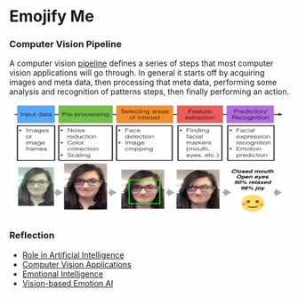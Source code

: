 # Emojify Me

### Computer Vision Pipeline

A computer vision [pipeline](https://www.youtube.com/watch?v=64hFcqhnNow&feature=emb_logo)
defines a series of steps that most computer vision applications will go
through. In general it starts off by acquiring images and meta data,
then processing that meta data, performing some analysis and recognition
of patterns steps, then finally performing an action.

<p align="center">
    <img src="/resources/pipeline.png" data-canonical-src="/images/pipeline.png" width="533" height="200" />
</p>

### Reflection

* [Role in Artificial Intelligence](https://www.youtube.com/watch?time_continue=5&v=xm1TXnNe5Pw&feature=emb_logo)
* [Computer Vision Applications](https://www.youtube.com/watch?v=aFJKp2NltCY&feature=emb_logo)
* [Emotional Intelligence](https://www.youtube.com/watch?v=D_LzJsJH5qk&feature=emb_logo)
* [Vision-based Emotion AI](https://www.youtube.com/watch?time_continue=4&v=7nKKWWn1sAc&feature=emb_logo)


